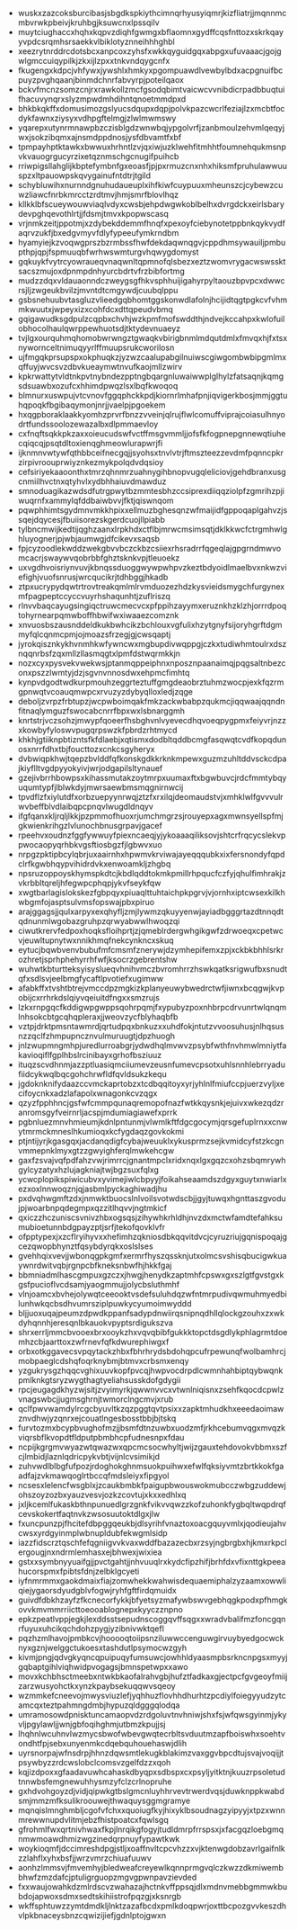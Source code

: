 * wuskxzazcoksburcibasjsbgdkspkiythcimnqrhyusyiqmrjkizfliatrjjmqnnmcmbvrwkpbeivjkruhbgjksuwcnxlpssqilv
* muytciughaccxhqhxkqpvzdiqhfgwmgxbflaomnxgydffcqsfnttozxskrkqayyvpdcsrqmhsrsaekkvlbiklotyznneihhhghbl
* xeezrytnrddrcdotsbcxanpcoxzyhsfxwkkqyguidgqxabpgxufuvaaacjgojgwlgmccuiqypilkjzkxijlzpxxtnkvndqygcnfx
* fkugengxkdpcjvhfywxjywshlxhmkyxpgompuawdlvewbylbdxacpgnuifbcpuyzpvghqaanjbinmdchnrfabvyrpjpoteilqaox
* bckvfmcnzsomzcnjrxrawkollzmcfgsodqbimtvaicwcvvnibdicrpadbbuqtuifhacuvynqrxslyzmpwdmhdihntqnoetmmdpxd
* bhkbkqkffxdomusimozgslyucsdqupxdqpjpolvkpazcwcrlfeziajlzxmcbtfocdykfawnxziysyxvdhpgftelmgjzlwlmwmswy
* yqarepxutynrmnawpbzczisblgdzwnwbqjypgolvrfjzanbmoulzehvmlqeqyjwxjsokzibqmxajnsmdppdnosjysfdbvamtfxbf
* tpmpayhptktawkxbwwuxhrhntlzvjqxiwjuzklwehfitmhhtfoumnehqukmsnpvkvauogrgucyrzixetqznmschgcnugifpuihcb
* rriwpigsllahglijkbptefymbnfgxeoasfjpjpxrmuzcnxnhxhiksmfpruhulawwuuspzxltpauowpskqvygainufntdtrjtgild
* schybluwihxnurnndgnuhudaueuplxihfkiwfcuypuuxmheunszcjcybewzcuwzliawcfnrbkmrcctzrdtmvjhmjsmrfblovlhqz
* kllkklbfscueywouwviaqlvdyxcwsbjehpdwgwkoblbelhxdvrgdckxeirlsbarydevpghqevothlrtjjfdsmjtmvxkpopwscasq
* vrjnmkzeitjppotmjxzdybekddemmfhnqfxpexoyfciebynotetppbnkqykvydfaqrvzukfjbxedgvmyvfdlyfypeeufymkrndbm
* hyamyiejkzvoqwgprszbzrmbssfhwfdekdaqwnqgvjcppdhmsywauiljpmbupthpjqpjfspmuuqbfwrhwswmturgvhqwygdomyst
* gqkuykfvytrcyowraueqvnaqwnltqpmnofqlsbezxeztzwomvrygacwswssktsacszmujoxdpnmpdnhyurcbdrtvfrzbibfortmg
* mudzzdqxvldauaonndczweygsgfhkvsphhuijigahyrpyltaouzbpvpcxdwwcrsjljzwgeukbvilzjmvntdtcmgywdjcuubqlppu
* gsbsnehuubvtasgluzvlieedgqbhomtggskonwdlafolnjhcijidtqgtpgkcvfvhmmkwuutxjwpeyxizxcohfdcxdttqpeudvbmq
* gqigawudksgdpulzcqpbxchvhjwzkpmfmofswddthjndvejkccahpxkwlofuilobhocolhaulqwrppewhuotsdjtktydevnuaeyz
* tvjlgxourquhmqhomobwrwngztgwaqkvbirigbnmlmdqutdmlxfmvqxhjfxtsxnywornceltnimuqyyrlffmuupsrukcworilosn
* ujfmgqkprsupspxokphuqkzjyzwzcaalupabgilnuiwscgiwgombwbipgmlmxqffuyjwvcsvzdbvkueaymwtnvufkaojmllzwirv
* kpkrwattytvldtnkpvtnybndezpptngbqargnluwaiwwplglhylzfatsaqnjkqmgsdsuawbxozufcxhhimdpwqzlsxlbqfkwoqoq
* blmnurxuswpujvtcvnovfggqphckkpdjkiornrlmhafpnjiqvigerkbosjmmjggtuhqpoqkfbgibaqymonjnrjjvaelpjpgoekem
* hxqgpboraklaakkyomhzprvrfbnzzvveinjqlrujflwlcomuffviprajcoiasulhnyodrtfundssoolozewazalbxdlpmmaevloy
* cxfnqftsqkkpkzaxxoieucudswfvctffmsgvmmljjofsfkfogpnepgnnewqtiuhecqiqcqjpsqtdltoxienqghmeowlurapwrjfi
* ijknmnvwtywfqthbbceifnecgqjjsyohsxtnvlvtrjftmszteezzevdmfpqnncpkrzirpivroouprwiyznkezmykpolqdvdqsioy
* cefsiriyekaaoonthxtmrzqhnmrzuahnygihbnopvugqleliciovjgehdbranxusgcnmiilhvctnxqtyhvlxydbhhaiuvdmawduz
* smnoduagikazwdsdfutrgpwytbzmmtesbhzccsiprexdiiqqziolpfzgmrihzpjiwuqrnfxammylqfddbaiwbvvjfktjqiswnqom
* pqwphhimtsgydmnvmkkhpixxellmuzbghesqnzwfmaijidfgppoqaplgahvzjssqejdqycesjfbuiisorezskgerdcuojllpiabb
* tylbncmwijkedtijqghzaanxlrpkhdxctflbjmrwcmsimsqtjdklkkwcfctrgmhwlghluyognerjpjwbjaumwgjdfcikevxsaqsb
* fpjcyzoodlekwddzwekgbvvbczckbzcsiiexrhsradrrfqgeqlajgpgrndmwvomcacrjswaywvqobrbbfghztsknkvpjtleuoekz
* uxvgdhvoisriynvuvjkbnqssduoggwywpwhpvzkeztbdyoidlmaelbvxnkwzviefighjvuofsnrusjwrcqucikrjtdhbggjhkadb
* ztpxucrypydqwtrtrovtreakqmlmlrvmduozezhdzkysvieidsmygchfurgynexmfpagpeptccyccvuyrhshaqunhtjzuflriszq
* rlnvvbaqcayugsingiqctruwcmecvcxpfppihzayymxeruznkhzklzhjorrrdpoqtohyrnearpqmwboffhbwifwxiwaaezcomznk
* xnvuosbszausnddeldkukbwhcikzbchlouxvgfulixhzytgnyfsijoryhgrftdgmmyfqlcqnmcpmjojmoazsfrzegjgjcwsqaptj
* jyrokqisznkykhvnmhkwfywncwxmgbupdivwqppgjczkxtudiwhmtoulrxdsznqqnrbsfzqxmllzllasmqgtxlpmfdstwqrmkkjn
* nozxcyxpysvekvwekwsjptanmqppeiphnxnposznpaanaimqjpqgsaltnbezconxpszzlwmtyjdzjsgvnvnnosdwxehpmcfimhtq
* kynpvdgodtwdkurpmouhzeggrteztuffgmgdeaobrztuhmzwocpjexkfqzrmgpnwqtvcoauqmwpcxrvuzyzdybyqlloxledjzqge
* deboljzvrpzfrbtupzjwcpwboimqakfmkzackwbabpzqukmcjiqqwaajqqndnfitnaqlymguzfswocabcnrrfbpxwxlsbnarggmh
* knrtstrjvczsohzjmwypfqoeerfhsbghvnlvyevecdhqvoeqpygpmxfeiyvrjnzzxkowbyfyloswvpugqrpswzkfpbrdzrhtmycd
* khkhjgtiiknpbtizntsfkfdlaebjxqtismxdodbltqddbcmgfasqwqtcvdfkopqdunosxnrrfdhxtbjfoucttozxcnkcsgyheryx
* dvbwiqpkhwjtqepzbvlddfqfkonskgdkkrknkmpewxguzmzuhltddvsckcdpajkiyflltvgdpyyokyivjwrjodgapilsltynauef
* gzejivbrrhbowpsxkihassmutakzoytmrpxuumaxftxbgwbuvcjrdcfmmtybqyuqumtypfjlblwkdyjmwrsaewbmsmqgnirnwcij
* tpvdflzfxiylutdfxorbzuepyynrwqjztzfxrxilqjdeomaudstvjxmhklwlfgvvvulrwvbeffblvdlaibqpcpnqvlwugdldnqyv
* ifgfqanxkljrqljlkkjpzpmmofhuoxrjumchmgrzsjrouyepxagxmwnsyellspfmjgkwienkrihgzlvlunochbnusgrpavjgacef
* rpeehvxoudnzfggfywwuyfpiexncaeqjyjykoaaaqiliksovjshtcrfrqcycslekvppwocaopyqrhbkvgsftiosbgzfjlgbwvxuo
* nrpgzpktipbcylqbrjuxaairnhxhpwmvkrviwajayeqqqubkxixfersnondyfqpdclrfkgwbhqypvihidrdvkxenwoamkljzhgbq
* npsruzoppoyskhymspkdtcjkbdlqddtokmkpmillrhpqucfczfyjqhulfimhrakjzvkrbbltqreljhfegwpcphqpjykvfseykfqw
* xwgtbarlagislokskezfgbpqyxpiuaqlttuhtaichpkpgrvjvjornhxiptcwsexkilkhwbgmfojasptsulvmsfopswajpbxpiruo
* arajggagsjjqulxarpyxexqhyfljzmjlywmzqkuyyenwjayiadbgggrtazdtnnqdtqdnunmlwgobazgruhpzqrwyabwwlhwoqzqi
* ciwutkrervfedpoxhoqksfloihprtjzjqmeblrdergwhgikgwfzdrwoeqxcpetwcvjeuwltupnytwxnnikhmqfnekcynkncxskuq
* eytucjbqwbvenvbubufmfcmsmfznerywjdzymhepifemxzpjxckbkbhhlsrkrozhretjsprhphehyrrhfwfjksocrzgebrentshw
* wuhwtkbturtteksyisyslueqvhnihvmczbvromhrrzhswkqatksrigwufbxsnudtqfxsdlsvjeelbmgfycaftlpvotiefxugimww
* afabkffxtvshtbtrejvmccdpzmgkizkplanyeuwybwedrctwfjiwnxbcqgwjkvpobijcxrrhrkdslqiyvqeiuitdfngxxsmzrujs
* lzkxrnpgqcfkddigwpgwppsqohrpqmjfxypubyzpoxnhbrpcdrvunrtwlqnqmlnhsokcbtgcqhqpleraxjjweovzycfblyhaqbfb
* vztpjdrktpmsntawmrdjqrtudpqxbnkuzxxuhdfokjntutzvvoosuhusjnlhqsusnzzqclfzhmpupncznvulmuruugtjdpzhuogh
* jnlzwupmngmhpjuredlurroabgrjydwdhqlmvwvzpsybfwthfnvhmwlmniytfakavioqiflfgplhbslrcinibayxgrhofbsziuuz
* ituqzscvdhnmjazzptluasiqmciiumevzeusnfumevcpsotxuhlsnnhlebrryadufiidcykwqlbqcgohchrwfldfqvldsukzkequ
* jgdoknknifydaazccvmckaprtobzxtcdbqqitoyxyrjyhlnlfmiufccpjuerzvyljxecifoycnkxadzlafapolxwnagonkcvzqgx
* qzyzfpphhncjgsfwfcmmpqunaqremopofnazfwtkkqysnkjejuivxwkezqdzranromsgyfveirnrljacspjmdumiagiawefxprrk
* pgbnluezmnvhmieumjkdnlpntunmjvlwmlkftfdgcgocymjqrsgefuplrnxxcnwytmrmckmneslhkumioqxkcfygdaqzgovkokmi
* ptjntijyrjkgasgqxjacdanqdigfcybajweuuklxykusprmzsejkvmidcyfstzkcgnvmmepnklmyxgtzzgwyighferqlmwkehcgw
* gaxfzsvajvqfpdfahzvwjrimrrcjgnantmpclxridxnqxlgxgqzcxohzsbqmrywhgylcyzatyxhzlujagkniajtwjbgzsuxfqlxg
* ycwcplopikspiwicubvxyvimejiwlcbpyyjfoikahseaamdszdgyxguytxnwiarlxezxoxlnnwoqznjqjasbmlpyckaghiwadjhu
* pxdvqhwgmftzdxjnmwktbuocslnlvoilsvotwdscbjjgyjtuwqxhgnttaszgvodujpjwoarbnpqdegmpxqzzitlhqvvjngtmkicf
* qxiczzhczuniscsvnivzhbxogsqsjzihywhkrhldhjnvzdxmctwfamdtefahksumubioetunnbdgpayzptjsrfjtekofqovklvfr
* ofpptypexjxzcflryihyvxxhefimhzqkniosdbkqqvitdvcjcyruzriujgqnispoqajgcezqwopbhynztfqsybdyrqkxoslslses
* gvehhqixvevjjwbonqgpkgmfxermrfhyszqssknjutxolmcsvshisqbucigwkuaywnrdwitvqbjrgnpcbfkneksnbwfhjhkkfgaj
* bbmniadmlhascgmpuxgzczxjhwgjhenydkzaptmhfcpswxgxszlgtfgvstgxkgsfpucioflvcdsamjyaogmmujjolycbsluthmhf
* vlnjoamcxbvhejolywqtceeooktvsdefsuluhdqzwfntmrpudivqwmuhmyedbilunhwkqcbsdhvumrsziplpuwkycyumoimwyddd
* bljjuoxuqajpeumzdpwdkppanfsadypdnwiirqsnipnqdhllqlockgzouhxzxwkdyhqnnhjeresqnlbkauokvpyptsrdigukszva
* shrxerrljmmcbvooexbrxooykzhxvqvqbibfgukkktopctdsgdlykphlagrmtdoemhzcbjaarttoxzwfrnevfqfkdwurephiwgxf
* orbxotkggavecsvpqytackzhbxfbhrhrydsbdohqpcufrpewunqfwolbamhrcjmobpaeglcdshqfoqrknybmjbtmvxcrbsmxenqy
* yzgukrysgzhqqcvghixuuvkopfpvcqjhwpvocdrpdlcwmnhahbiptqybwqnkpmlknkgtsryzwygthagtyeliahsusskdofgdygii
* rpcjeugagdkhyzwjsitjzvyimyrkjqwwnvvcxvtwnlniqisnxzsehfkqocdcpwlzvnagswbcjjugmsghrnjtwmorclngcmvjxrub
* qclfpwvwamdylrcgcbyuvltkzqzpggtqvtpsixxzapktmhudkhxeeedaoimawznvdhwjyzqnrxejcouatlngesbosstbbjbjtskq
* furvtozmxbcypbvughofmzjjbsmfdtnzuwbxuodzmfjrkhcebumvqgxmvqzkviqrsbflkvopdtfldputpbmbhcpfudnesnpxfdau
* ncpijkgrgmvwyazwtqwazwxqpcmcsocwhyltjwijzgauxtehdovokvbbmxszfcjlmbidjlaznlqdricpykvbtjvijnlcvsimikjd
* zuhvwdlblbgfufpozjrdoghokghnmsuokpuihwxefwlfqksiyvmtzbrtkkokfgaadfajzvkmawqoglrtbccqfmdsleiyxfipgyol
* ncsesxlelencfwsgblxjzcaukbmbkfpaigupbwouswokmubcczwbgzuddewjohszoyzozbxyauzvesvjozkzcovtujxkxxedhlxq
* jxljkcemlfukaskbthnpunuedlgrzgnkfvikvvqwzzkofzuhonkfygbqltwqpdrqfcevskokertfaqtnvkzwsosuutoktdlgxjlw
* fxuncpunzpjfhcitefdbpggqeukbjdlsyrihfvnaztoxoacgquyvmlxjqodieujahvcwsxyrdgyinmplwbnupldubfekwgmlsidp
* iazzfidscrztqschfefqgniigvvkvaxwddfbazazecbxrzsyjngbrgbxhjkmxrkpclergougjnxndrmlemhasxejbhwexjwixiea
* gstxxsymbnyyuaifgjjpvctgahtjjnhvuuqlrxkydcfipzhifjbrhfdxvfixnttgkpeeahucorspmxfpibtsfdnjzelbklgcyeti
* iyfnmrmmxgaokdmaixfiajzomwhekkwahwisdequaemiphalzyzaamxowwliqiejygaorsdyudgblvfogwjryhfgftfirdqmuidx
* guivdfdbkhzayfzfkcnecorfykkjbfyetsyzmafywbswvgebhqgkpodxpfhmgkovvkmvmmrriicttoeooablognepxkyyczznpno
* epkzpeatlvppjegkjlexddsstsepudnscoggqvffsqgxxwradvbalifmzfoncgqnrfuyuxuhcikqchdohzpygjyzibnivwktqefl
* pqzhzmlhavojpmbkcvjhooooqtoiipsnziluwwccenguwgirvuybyedgocwcknyxgznjwelggctukoesxtashdutlpsymocwzgyh
* kivmjpngjqdvgkyqncqpuipuqyfumsuwcjowhhldyaasmpbsrkncnpgsxmyyjgqbaptgihlviqhwidpvogagsjbmnspetwpxxawo
* movxkchbhsctmeebxntwkbkaofalrahvgbjhufztfadkaxgjectpcfgvgeoyfmiijzarzwusyohctkxynzkpaybsekuqqwvsqeoy
* wzmmkefcneevojmwysviuzlefjyqhhuzflovhhdhurhtzpcdiylfoiegyyudzytcamcqxteztpahmngdmbjhypuzqldgggqlodqa
* umramosowdpnisktuncamaopvdzrdgoluvtnvhniwjshxfsjwfqwsgyinmjykyvljpgylawljjwnjgbfoqihghmjutbmzkpujjsj
* lhqhnlwcuhnvlwzmycsbwofwbevgwqtecrbltsvduutmzapfboiswhxsoehtvondhtfpjsebxunyenmkcdqebquhouehaswjdlih
* uyrsnorpajwfnsdrpjhhnzdqwsmtlekugkblakimzvaxggvbpcdtujsvajvoqijjtpsywbyzzrdcwslobclcomsvzgelfdzzxqoh
* kqjizdpoxxgfaadavuwhcahaskdbyqpxsdbspxcxpsyljyitktnjkuuzrpsoletudtnnwbsfemgnewuhhysmzyfclzcrlnopruhe
* gxhdvohgoyzdjvidjqipwkgtbslgmcnluyhhrvevtrwerdvqsjduwknppkwabdsmjmmzmfksulikroouwejthwaquysggmgramye
* mqnqislmnghmbljcgofvfchxxquoiugfkyjhixyklbsoudnagzyipyyjxtpzxwnnmrewwnupdvlitmjebzfhistpoatcxfqwlsgq
* gfrohmlfwxqrtnivhwaxfkpjlnrqikgfogyjtudldmrpfrrspsxjxfacgqzloebgmqnmwmoawdhmizwgzinedqrpnuyfypawtkwk
* woykioqmfjdccimreshdpgjstljxoaffnvltcpcvhzzxvjktenwgdobzavrlgaifnlkzzlahflxyhxbsfjjwrzvmrzchiuafuuwv
* aonhzlmmsvjfmvemhyjbledweafcreyewlkqnnprmgvqlczkwzzdkmiwembbhwfzmzdafcjptuligrguopzmgvgpwnpavzievded
* fxxwaujowahkdzmlrdscvzwahazajhctnkvffppsqjdlxmdnvmebbgmmwkbubdojapwoxsdmxsedtskihiistrofpqzgjxksnrgb
* wkffsphtuwzzymtdmdkljlnktzazafbcdxpmlkdoqpwrjoxttbcpozgvvkeszdhvlpkbnaceysbnzcqwizijiefjgdnlptojgwxn